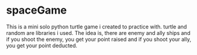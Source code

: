 # spaceGame

This is a mini solo python turtle game i created to practice with. turtle and random are libraries i used.
The idea is, there are enemy and ally ships and if you shoot the enemy, you get your point raised and if you shoot your ally, you get your point deducted.